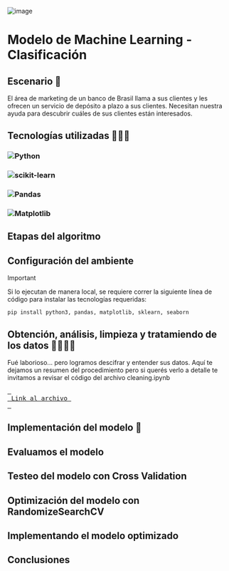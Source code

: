 ![image](https://github.com/pabloing93/bank-suscribes-predictions/assets/32267303/637efd29-3852-4bf1-9beb-dde24fb3c76c)


# Modelo de Machine Learning - Clasificación 

## Escenario 📝
El área de marketing de un banco de Brasil llama a sus clientes y les ofrecen un servicio de depósito a plazo a sus clientes.
Necesitan nuestra ayuda para descubrir cuáles de sus clientes están interesados.

## Tecnologías utilizadas 👨🏽‍💻

### ![Python](https://img.shields.io/badge/python-3670A0?style=for-the-badge&logo=python&logoColor=ffdd54)

### ![scikit-learn](https://img.shields.io/badge/scikit--learn-%23F7931E.svg?style=for-the-badge&logo=scikit-learn&logoColor=white)

### ![Pandas](https://img.shields.io/badge/pandas-%23150458.svg?style=for-the-badge&logo=pandas&logoColor=white)

### ![Matplotlib](https://img.shields.io/badge/Matplotlib-%23ffffff.svg?style=for-the-badge&logo=Matplotlib&logoColor=black)


## Etapas del algoritmo

## Configuración del ambiente
> [!IMPORTANT] 
> Si lo ejecutan de manera local, se requiere correr la siguiente línea de código para instalar las tecnologías requeridas:
> ```
> pip install python3, pandas, matplotlib, sklearn, seaborn
> ```

## Obtención, análisis, limpieza y tratamiendo de los datos 📁🕵️‍♂️🧹

Fué laborioso... pero logramos descifrar y entender sus datos. 
Aquí te dejamos un resumen del procedimiento pero si querés verlo a detalle te invitamos a revisar el código del archivo cleaning.ipynb

[<kbd> <br> Link al archivo <br> </kbd>][KBD]

[KBD]: //cleaning.ipynb

## Implementación del modelo 🚀

## Evaluamos el modelo

## Testeo del modelo con Cross Validation

## Optimización del modelo con RandomizeSearchCV

## Implementando el modelo optimizado

## Conclusiones
